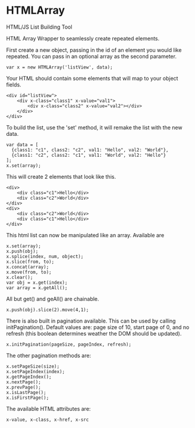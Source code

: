 HTMLArray
=======

HTML/JS List Building Tool

HTML Array Wrapper to seamlessly create repeated elements.

First create a new object, passing in the id of an element you would like repeated. You can pass in an optional array as the second parameter. 

    var x = new HTMLArray('listView', data);
    
Your HTML should contain some elements that will map to your object fields. 

    <div id="listView">
        <div x-class="class1" x-value="val1">
            <div x-class="class2" x-value="val2"></div>
        </div>
    </div>
    
To build the list, use the 'set' method, it will remake the list with the new data.

    var data = [
      {class1: "c1", class2: "c2", val1: "Hello", val2: "World"},
      {class1: "c2", class2: "c1", val1: "World", val2: "Hello"}
    ];
    x.set(array);
    
This will create 2 elements that look like this.

    <div>
        <div class="c1">Hello</div>
        <div class="c2">World</div>
    </div>
    <div>
        <div class="c2">World</div>
        <div class="c1">Hello</div>
    </div>

This html list can now be manipulated like an array. Available are

    x.set(array);
    x.push(obj);
    x.splice(index, num, object);
    x.slice(from, to);
    x.concat(array);
    x.move(from, to);
    x.clear();
    var obj = x.get(index);
    var array = x.getAll();
    
All but get() and geAll() are chainable.

    x.push(obj).slice(2).move(4,1);

There is also built in pagination available. This can be used by calling initPagination(). Default values are: page size of 10, start page of 0, and no refresh (this boolean determines weather the DOM should be updated).

    x.initPagination(pageSize, pageIndex, refresh);

The other pagination methods are:

    x.setPageSize(size);
    x.setPageIndex(index);
    x.getPageIndex();
    x.nextPage();
    x.prevPage();
    x.isLastPage();
    x.isFirstPage();
    
The available HTML attributes are:

    x-value, x-class, x-href, x-src
